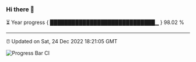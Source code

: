 ### Hi there 👋

⏳ Year progress { █████████████████████████████▁ } 98.02 %

---

⏰ Updated on Sat, 24 Dec 2022 18:21:05 GMT

![Progress Bar CI](https://github.com/ZhaoGui/ZhaoGui/workflows/Progress%20Bar%20CI/badge.svg)
